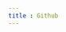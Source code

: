 ```yaml
---
title : Github
---
```

<script language="javascript">
  window.location = "https://github.com/n0pe-sled";
</script>